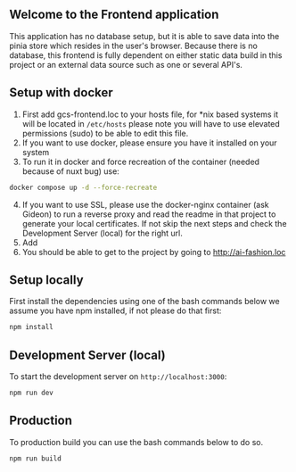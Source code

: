 ## Welcome to the Frontend application
This application has no database setup, but it is able to save data into the pinia store which resides in the user's browser. Because there is no database, this frontend is fully dependent on either static data build in this project or an external data source such as one or several API's.

## Setup with docker
1. First add gcs-frontend.loc to your hosts file, for *nix based systems it will be located in `/etc/hosts` please note you will have to use elevated permissions (sudo) to be able to edit this file.
2. If you want to use docker, please ensure you have it installed on your system
3. To run it in docker and force recreation of the container (needed because of nuxt bug) use:
```bash
docker compose up -d --force-recreate
```
4. If you want to use SSL, please use the docker-nginx container (ask Gideon) to run a reverse proxy and read the readme in that project to generate your local certificates. If not skip the next steps and check the Development Server (local) for the right url.
5. Add 
5. You should be able to get to the project by going to http://ai-fashion.loc


## Setup locally

First install the dependencies using one of the bash commands below we assume you have npm installed, if not please do that first:

```bash
npm install
```

## Development Server (local)

To start the development server on `http://localhost:3000`:

```bash
npm run dev
```

## Production

To production build you can use the bash commands below to do so.

```bash
npm run build
```
